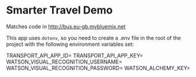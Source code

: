 # Smarter Travel Demo
Matches code in http://bus.eu-gb.mybluemix.net

This app uses `dotenv`, so you need to create a .env file in the root of the project with the following environment variables set:

TRANSPORT_API_APP_ID=
TRANSPORT_API_APP_KEY=
WATSON_VISUAL_RECOGNITION_USERNAME= 
WATSON_VISUAL_RECOGNITION_PASSWORD=
WATSON_ALCHEMY_KEY=